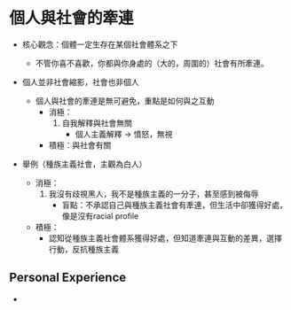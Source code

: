 # 個人與社會的牽連
* 核心觀念：個體一定生存在某個社會體系之下
    * 不管你喜不喜歡，你都與你身處的（大的，周圍的）社會有所牽連。

* 個人並非社會縮影，社會也非個人
    * 個人與社會的牽連是無可避免，重點是如何與之互動
        * 消極：
            1. 自我解釋與社會無關
                * 個人主義解釋 -> 憤怒，無視
        * 積極：與社會有關

* 舉例（種族主義社會，主觀為白人）
    * 消極：
        1. 我沒有歧視黑人，我不是種族主義的一分子，甚至感到被侮辱
            * 盲點：不承認自己與種族主義社會有牽連，但生活中卻獲得好處，像是沒有racial profile
    * 積極：
        * 認知從種族主義社會體系獲得好處，但知道牽連與互動的差異，選擇行動，反抗種族主義

## Personal Experience
* 
